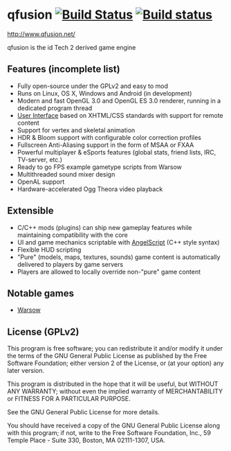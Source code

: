 qfusion [![Build Status](https://travis-ci.org/Qfusion/qfusion.svg?branch=master)](https://travis-ci.org/Qfusion/qfusion) [![Build status](https://ci.appveyor.com/api/projects/status/ijn380lud31mepv6?svg=true)](https://ci.appveyor.com/project/viciious/qfusion)
=======

http://www.qfusion.net/

qfusion is the id Tech 2 derived game engine

## Features (incomplete list)

- Fully open-source under the GPLv2 and easy to mod
- Runs on Linux, OS X, Windows and Android (in development)
- Modern and fast OpenGL 3.0 and OpenGL ES 3.0 renderer, running in a dedicated program thread
- <a href="http://librocket.com/wiki/documentation">User Interface</a> based on XHTML/CSS standards with support for remote content
- Support for vertex and skeletal animation
- HDR & Bloom support with configurable color correction profiles
- Fullscreen Anti-Aliasing support in the form of MSAA or FXAA
- Powerful multiplayer & eSports features (global stats, friend lists, IRC, TV-server, etc.)
- Ready to go FPS example gametype scripts from Warsow
- Multithreaded sound mixer design
- OpenAL support
- Hardware-accelerated Ogg Theora video playback

## Extensible

- C/C++ mods (plugins) can ship new gameplay features while maintaining compatibility with the core
- UI and game mechanics scriptable with <a href="http://www.angelcode.com/angelscript/">AngelScript</a> (C++ style syntax)
- Flexible HUD scripting
- "Pure" (models, maps, textures, sounds) game content is automatically delivered to players by game servers
- Players are allowed to locally override non-"pure" game content

## Notable games
- <a href="https://www.warsow.net/">Warsow</a>

## License (GPLv2)

This program is free software; you can redistribute it and/or
modify it under the terms of the GNU General Public License
as published by the Free Software Foundation; either version 2
of the License, or (at your option) any later version.

This program is distributed in the hope that it will be useful,
but WITHOUT ANY WARRANTY; without even the implied warranty of
MERCHANTABILITY or FITNESS FOR A PARTICULAR PURPOSE.

See the GNU General Public License for more details.

You should have received a copy of the GNU General Public License
along with this program; if not, write to the Free Software
Foundation, Inc., 59 Temple Place - Suite 330, Boston, MA  02111-1307, USA.
